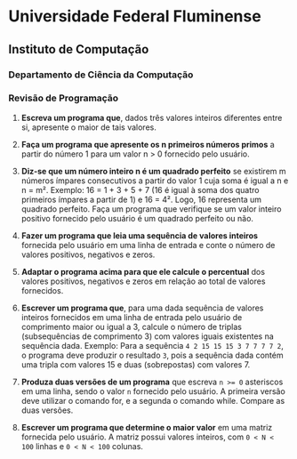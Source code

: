 # Universidade Federal Fluminense
## Instituto de Computação
### Departamento de Ciência da Computação

### Revisão de Programação

1. **Escreva um programa que**, dados três valores inteiros diferentes entre si, apresente o maior de tais valores.

2. **Faça um programa que apresente os n primeiros números primos** a partir do número 1 para um valor n > 0 fornecido pelo usuário.

3. **Diz-se que um número inteiro n é um quadrado perfeito** se existirem m números ímpares consecutivos a partir do valor 1 cuja soma é igual a n e n = m². Exemplo: 16 = 1 + 3 + 5 + 7 (16 é igual à soma dos quatro primeiros ímpares a partir de 1) e 16 = 4². Logo, 16 representa um quadrado perfeito. Faça um programa que verifique se um valor inteiro positivo fornecido pelo usuário é um quadrado perfeito ou não.

4. **Fazer um programa que leia uma sequência de valores inteiros** fornecida pelo usuário em uma linha de entrada e conte o número de valores positivos, negativos e zeros.

5. **Adaptar o programa acima para que ele calcule o percentual** dos valores positivos, negativos e zeros em relação ao total de valores fornecidos.

6. **Escrever um programa que**, para uma dada sequência de valores inteiros fornecidos em uma linha de entrada pelo usuário de comprimento maior ou igual a 3, calcule o número de triplas (subsequências de comprimento 3) com valores iguais existentes na sequência dada.
   Exemplo: Para a sequência `4 2 15 15 15 3 7 7 7 7 2`, o programa deve produzir o resultado `3`, pois a sequência dada contém uma tripla com valores 15 e duas (sobrepostas) com valores 7.

7. **Produza duas versões de um programa** que escreva `n >= 0` asteriscos em uma linha, sendo o valor `n` fornecido pelo usuário. A primeira versão deve utilizar o comando for, e a segunda o comando while. Compare as duas versões.

8. **Escrever um programa que determine o maior valor** em uma matriz fornecida pelo usuário. A matriz possui valores inteiros, com `0 < N < 100` linhas e `0 < N < 100` colunas.

